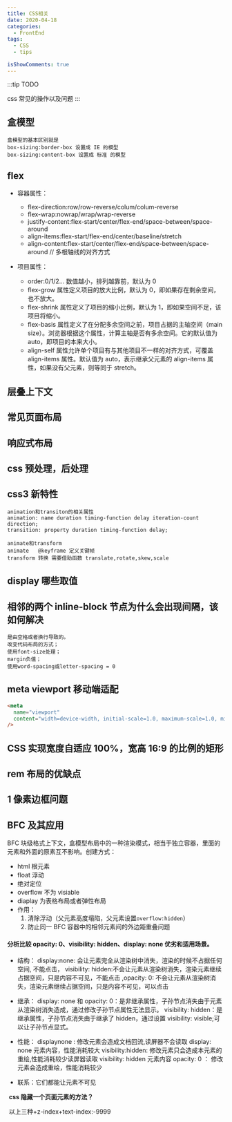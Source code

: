 ```yaml
---
title: CSS相关
date: 2020-04-18
categories:
  - FrontEnd
tags:
  - CSS
  - tips

isShowComments: true
---
```


:::tip
TODO

css 常见的操作以及问题
:::

<!-- more -->

## 盒模型

    盒模型的基本区别就是
    box-sizing:border-box 设置成 IE 的模型
    box-sizing:content-box 设置成 标准 的模型

## flex

- 容器属性：

  - flex-direction:row/row-reverse/colum/colum-reverse
  - flex-wrap:nowrap/wrap/wrap-reverse
  - justify-content:flex-start/center/flex-end/space-between/space-around
  - align-items:flex-start/flex-end/center/baseline/stretch
  - align-content:flex-start/center/flex-end/space-between/space-around // 多根轴线的对齐方式

- 项目属性：
  - order:0/1/2... 数值越小，排列越靠前，默认为 0
  - flex-grow 属性定义项目的放大比例，默认为 0，即如果存在剩余空间，也不放大。
  - flex-shrink 属性定义了项目的缩小比例，默认为 1，即如果空间不足，该项目将缩小。
  - flex-basis 属性定义了在分配多余空间之前，项目占据的主轴空间（main size）。浏览器根据这个属性，计算主轴是否有多余空间。它的默认值为 auto，即项目的本来大小。
  - align-self 属性允许单个项目有与其他项目不一样的对齐方式，可覆盖 align-items 属性。默认值为 auto，表示继承父元素的 align-items 属性，如果没有父元素，则等同于 stretch。

## 层叠上下文

## 常见页面布局

## 响应式布局

## css 预处理，后处理

## css3 新特性

    animation和transiton的相关属性
    animation: name duration timing-function delay iteration-count direction;
    transition: property duration timing-function delay;

    animate和transform
    animate   @keyframe 定义关键帧
    transform 转换 需要借助函数 translate,rotate,skew,scale

## display 哪些取值

## 相邻的两个 inline-block 节点为什么会出现间隔，该如何解决

    是由空格或者换行导致的。
    改变代码布局的方式；
    使用font-size处理；
    margin负值；
    使用word-spacing或letter-spacing = 0

## meta viewport 移动端适配

```html
<meta
  name="viewport"
  content="width=device-width, initial-scale=1.0, maximum-scale=1.0, minimum-scale=1.0, user-scalable=no, viewport-fit=cover"
/>
```

## CSS 实现宽度自适应 100%，宽高 16:9 的比例的矩形

## rem 布局的优缺点

## 1 像素边框问题

## BFC 及其应用

BFC 块级格式上下文，盒模型布局中的一种渲染模式，相当于独立容器，里面的元素和外面的原素互不影响。创建方式：

- html 根元素
- float 浮动
- 绝对定位
- overflow 不为 visiable
- diaplay 为表格布局或者弹性布局
- 作用：
  1. 清除浮动（父元素高度塌陷，父元素设置`overflow:hidden`）
  2. 防止同一 BFC 容器中的相邻元素间的外边距重叠问题

#### 分析比较 opacity: 0、visibility: hidden、display: none 优劣和适用场景。

- 结构： display:none: 会让元素完全从渲染树中消失，渲染的时候不占据任何空间, 不能点击， visibility: hidden:不会让元素从渲染树消失，渲染元素继续占据空间，只是内容不可见，不能点击 ,opacity: 0: 不会让元素从渲染树消失，渲染元素继续占据空间，只是内容不可见，可以点击

- 继承： display: none 和 opacity: 0：是非继承属性，子孙节点消失由于元素从渲染树消失造成，通过修改子孙节点属性无法显示。 visibility: hidden：是继承属性，子孙节点消失由于继承了 hidden，通过设置 visibility: visible;可以让子孙节点显式。

- 性能： displaynone : 修改元素会造成文档回流,读屏器不会读取 display: none 元素内容，性能消耗较大 visibility:hidden: 修改元素只会造成本元素的重绘,性能消耗较少读屏器读取 visibility: hidden 元素内容 opacity: 0 ： 修改元素会造成重绘，性能消耗较少

- 联系：它们都能让元素不可见

​ **css 隐藏一个页面元素的方法？**

​ 以上三种+z-index+text-index:-9999
